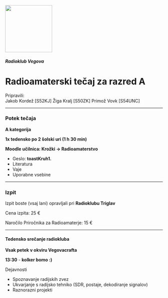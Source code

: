 <img src="images/RKV_logo.svg" width=150>

##### Radioklub Vegova

# Radioamaterski tečaj za razred A

Pripravili:  
Jakob Kordež \[S52KJ]
Žiga Kralj \[S50ZK]
Primož Vovk \[S54UNC]  

----

### Potek tečaja

**A kategorija**

**1x tedensko po 2 šolski uri (1 h 30 min)**

**Moodle učilnica: Krožki -> Radioamaterstvo**
- Geslo: **toastKruh1.**
- Literatura
- Vaje
- Uporabne vsebine

----

### Izpit

Izpit boste (vsaj lani) opravljali pri **Radioklubu Triglav**

Cena izpita: 25 €

Naročilo Priročnika za Radioamaterje: 15 €

----

#### Tedensko srečanje radiokluba

**Vsak petek v okviru Vegovacrafta**

**13:30** - **kolker bomo :)**

Dejavnosti
- Spoznavanje radijskih zvez
- Ukvarjanje s radijsko tehniko (SDR, postaje, dekodiranje signalov)
- Raznorazni projekti